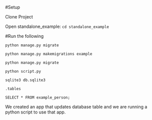 #Setup

Clone Project

Open standalone_example:
`cd standalone_example`

#Run the following

`python manage.py migrate`

`python manage.py makemigrations example`

`python manage.py migrate`

`python script.py`

`sqlite3 db.sqlite3`

`.tables`

`SELECT * FROM example_person;`

We created an app that updates database table and we are running a python script to use that app.
